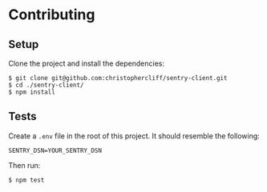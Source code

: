 # Contributing

## Setup

Clone the project and install the dependencies:

```
$ git clone git@github.com:christophercliff/sentry-client.git
$ cd ./sentry-client/
$ npm install
```

## Tests

Create a `.env` file in the root of this project. It should resemble the following:

```
SENTRY_DSN=YOUR_SENTRY_DSN
```

Then run:

```
$ npm test
```
